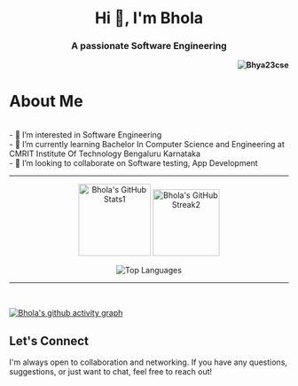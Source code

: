 <!-- <img src="https://github.com/Bhya23cse/Bhya23cse/blob/main/New_Banner_04.png">  -->
<h1 align="center">Hi 👋, I'm Bhola</h1>
<h3 align="center">A passionate Software Engineering</h3>
  
<b><p align="right"> <img src="https://komarev.com/ghpvc/?username=Bhya23cse&label=Profile%20views&color=061ae1" alt="Bhya23cse" /> </p></b>
# About Me
<br>
- 👀 I’m interested in Software Engineering <br>
- 🌱 I’m currently learning Bachelor In Computer Science and Engineering at CMRIT Institute Of Technology Bengaluru Karnataka<br>
- 💞️ I’m looking to collaborate on Software testing, App Development<br>
<!--<img align="right"style="height:280px; width:280px;" src="https://user-images.githubusercontent.com/74038190/219923809-b86dc415-a0c2-4a38-bc88-ad6cf06395a8.gif">-->


<hr>



<!-- GitHub Stats & Streak -->
<p align="center">
  <img src="https://github-readme-stats.vercel.app/api?username=bhola-dev58&show_icons=true&locale=en" alt="Bhola's GitHub Stats1" height="130"/>
  <img src="https://github-readme-streak-stats.herokuapp.com/?user=bhola-dev58" alt="Bhola's GitHub Streak2" height="120"/>
</p>

<!-- Most Used Languages -->
<p align="center">
  <img src="https://github-readme-stats.vercel.app/api/top-langs?username=bhola-dev58&show_icons=true&locale=en&layout=compact" alt="Top Languages" />
</p>
<!--
<p align="center">
<img align="left" src="https://github-readme-stats.vercel.app/api?username=bhya23cse&show_icons=true&locale=en" alt="bhya23cse" >
<img align="left" src="https://github-readme-streak-stats.herokuapp.com/?user=bhya23cse&" alt="bhya23cse" ></p><br><br><br><br><br><br><br><br><br>
<p align="center"><img src="https://github-readme-stats.vercel.app/api/top-langs?username=bhya23cse&show_icons=true&locale=en&layout=compact" alt="bhya23cse" /></p>-->

<hr>

<br>






[![Bhola's github activity graph](https://github-readme-activity-graph.vercel.app/graph?username=bhola-dev58&theme=tokyo-night)](https://github.com/bhola-dev58/github-readme-activity-graph)


## Let's Connect

I'm always open to collaboration and networking. If you have any questions, suggestions, or just want to chat, feel free to reach out!
